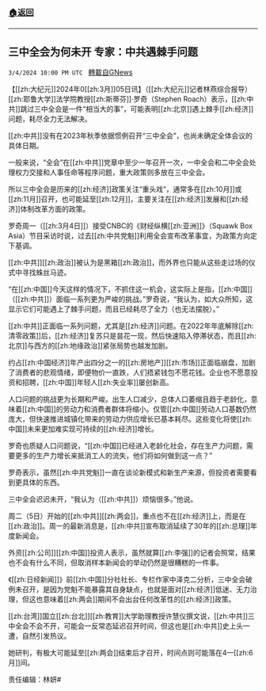 ###  [:house:返回](README.md)
---


## 三中全会为何未开 专家：中共遇棘手问题
`3/4/2024 10:00 PM UTC ` [轉載自GNews](https://gnews.org/articles/2364839)

【[[zh:大纪元]]2024年0[[zh:3月]]05日讯】（[[zh:大纪元]]记者林燕综合报导）[[zh:耶鲁大学]]法学院教授[[zh:斯蒂芬]]‧罗奇（Stephen Roach）表示，[[zh:中共]]跳过三中全会是一件“相当大的事”，可能表明[[zh:北京]]遇上棘手[[zh:经济]]问题，耗尽全力无法解决。

[[zh:中共]]没有在2023年秋季依据惯例召开“三中全会”，也尚未确定全体会议的具体日期。

一般来说，“全会”在[[zh:中共]]党章中至少一年召开一次，一中全会和二中全会处理权力交接和人事任命等程序问题，重大政策则多放在三中全会。

所以三中全会是历来的[[zh:经济]]政策关注“重头戏”，通常多在[[zh:10月]]或[[zh:11月]]召开，也可能延至[[zh:12月]]，主要关注在[[zh:经济]]发展和[[zh:经济]]体制改革方面的政策。

罗奇周一（[[zh:3月4日]]）接受CNBC的《财经纵横[[zh:亚洲]]》（Squawk Box Asia）节目采访时说，过去[[zh:中共党魁]]利用全会宣布改革事宜，为政策方向定下基调。

[[zh:中共]][[zh:政治]]被认为是黑箱[[zh:政治]]，而外界也只能从这些走过场的仪式中寻找蛛丝马迹。

“在[[zh:中国]]今天这样的情况下，不抓住这一机会，这实际上是指，[[zh:中国]]（[[zh:中共]]）面临一系列更为严峻的挑战。”罗奇说，“我认为，如大众所知，这显示它们可能遇上了棘手问题，而且已经耗尽了全力（也无法摆脱）。”

[[zh:中共]]正面临一系列问题，尤其是[[zh:经济]]问题。在2022年年底解除[[zh:清零政策]]后，[[zh:经济]]复苏只是昙花一现，然后快速陷入停滞状态，而且[[zh:北京]]与西方的[[zh:地缘政治]]紧张局势也越发加剧。

约占[[zh:中国经济]]年产出四分之一的[[zh:房地产]][[zh:市场]]正面临崩盘，加剧了消费者的悲观情绪，即便物价一直跌，人们捂紧钱包不愿花钱。企业也不愿意投资和招聘，[[zh:中国]]年轻人[[zh:失业率]]屡创新高。

人口问题的挑战更为长期和严峻。出生人口减少，总体人口萎缩且趋于老龄化，意味着[[zh:中国]]的劳动力和消费者群体将缩小。仅管[[zh:中国]]劳动人口基数仍然庞大，但快速推进城镇化带来的劳动力供应增长已基本耗尽。这些变化将使[[zh:中国]]未来更加难实现可持续的[[zh:经济]]增长。

罗奇也质疑人口问题说，“[[zh:中国]]已经进入老龄化社会，存在生产力问题，需要更多的生产力增长来抵消工人的流失，他们将如何做到这一点？”

罗奇表示，虽然[[zh:中共党魁]]一直在谈论新模式和新生产来源，但投资者需要看到更具体的东西。

三中全会迟迟未开，“我认为（[[zh:中共]]）烦恼很多。”他说。

周二（5日）开始的[[zh:中共]][[zh:两会]]，重点也不在[[zh:经济]]上，而是在[[zh:政治]]。周一的最新消息是，[[zh:中共]]宣布取消延续了30年的[[zh:总理]]年度新闻会。

外资[[zh:公司]][[zh:中国]]投资人表示，虽然就算[[zh:李强]]的记者会照常，结果也不会有什么不同，但取消样本新闻会的举动仍然是很糟糕的一件事。

《[[zh:日经新闻]]》前[[zh:中国]]分社社长、专栏作家中泽克二分析，三中全会破例未召开，是因为党魁不能暴露其自身缺点，也就是面对[[zh:经济]]低迷、无力治理，但这也意味着[[zh:两会]]期间不会出台任何改革性的[[zh:经济]]政策。

[[zh:台湾]]国立[[zh:台北]][[zh:教育]]大学助理教授许慧仪撰文说，[[zh:中共]]三中全会不会不开，可能会一反常态延迟召开时间，但这也是[[zh:中共]]史上头一遭，自然引发热议。

她研判，有极大可能延至[[zh:两会]]结束后才召开，时间点则可能落在4—[[zh:6月]]间。

责任编辑：林妍#
